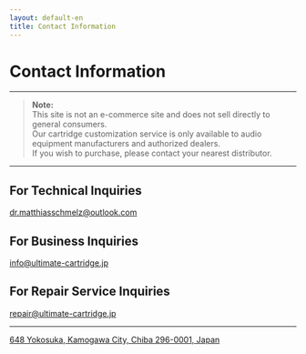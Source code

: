 ```yaml
---
layout: default-en
title: Contact Information
---
```


# Contact Information

---

> **Note:**  
> This site is not an e-commerce site and does not sell directly to general consumers.  
> Our cartridge customization service is only available to audio equipment manufacturers and authorized dealers.  
> If you wish to purchase, please contact your nearest distributor.

---

## For Technical Inquiries  
[dr.matthiasschmelz@outlook.com](mailto:dr.matthiasschmelz@outlook.com)

## For Business Inquiries  
[info@ultimate-cartridge.jp](mailto:info@ultimate-cartridge.jp)

## For Repair Service Inquiries  
[repair@ultimate-cartridge.jp](mailto:repair@ultimate-cartridge.jp)

---

[648 Yokosuka, Kamogawa City, Chiba 296-0001, Japan](https://www.google.com/maps/search/?api=1&query=千葉県鴨川市横渚648)
